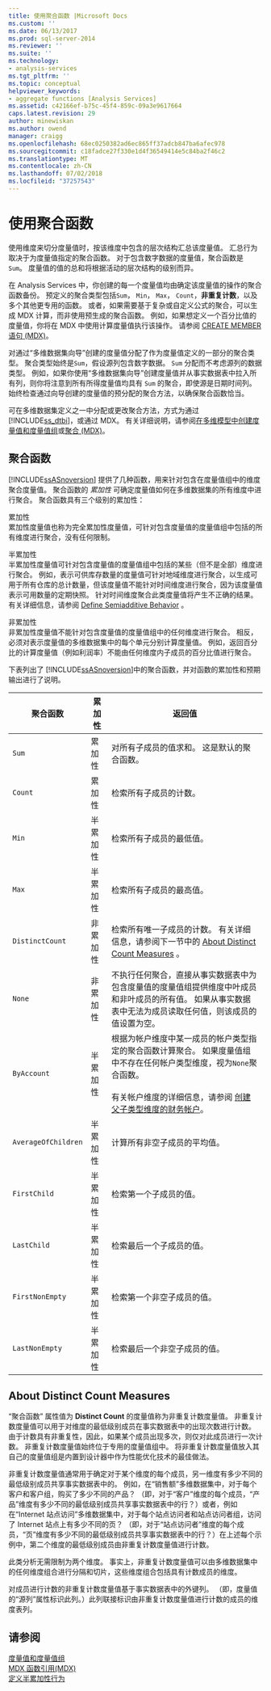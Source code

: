```yaml
---
title: 使用聚合函数 |Microsoft Docs
ms.custom: ''
ms.date: 06/13/2017
ms.prod: sql-server-2014
ms.reviewer: ''
ms.suite: ''
ms.technology:
- analysis-services
ms.tgt_pltfrm: ''
ms.topic: conceptual
helpviewer_keywords:
- aggregate functions [Analysis Services]
ms.assetid: c42166ef-b75c-45f4-859c-09a3e9617664
caps.latest.revision: 29
author: minewiskan
ms.author: owend
manager: craigg
ms.openlocfilehash: 68ec0250382ad6ec865ff37adcb847ba6afec978
ms.sourcegitcommit: c18fadce27f330e1d4f36549414e5c84ba2f46c2
ms.translationtype: MT
ms.contentlocale: zh-CN
ms.lasthandoff: 07/02/2018
ms.locfileid: "37257543"
---
```

# <a name="use-aggregate-functions"></a>使用聚合函数
  使用维度来切分度量值时，按该维度中包含的层次结构汇总该度量值。 汇总行为取决于为度量值指定的聚合函数。 对于包含数字数据的度量值，聚合函数是 `Sum`。 度量值的值的总和将根据活动的层次结构的级别而异。  
  
 在 Analysis Services 中，你创建的每一个度量值均由确定该度量值的操作的聚合函数备份。 预定义的聚合类型包括`Sum`， `Min`， `Max`， `Count`，**非重复计数**，以及多个其他更专用的函数。 或者，如果需要基于复杂或自定义公式的聚合，可以生成 MDX 计算，而非使用预生成的聚合函数。 例如，如果想定义一个百分比值的度量值，你将在 MDX 中使用计算度量值执行该操作。 请参阅 [CREATE MEMBER 语句 (MDX)](/sql/mdx/mdx-data-definition-create-member)。  
  
 对通过“多维数据集向导”创建的度量值分配了作为度量值定义的一部分的聚合类型。 聚合类型始终是`Sum`，假设源列包含数字数据。 `Sum` 分配而不考虑源列的数据类型。 例如，如果你使用“多维数据集向导”创建度量值并从事实数据表中拉入所有列，则你将注意到所有所得度量值均具有 `Sum` 的聚合，即使源是日期时间列。 始终检查通过向导创建的度量值的预分配的聚合方法，以确保聚合函数恰当。  
  
 可在多维数据集定义之一中分配或更改聚合方法，方式为通过 [!INCLUDE[ss_dtbi](../../includes/ss-dtbi-md.md)]，或通过 MDX。 有关详细说明，请参阅[在多维模型中创建度量值和度量值组](create-measures-and-measure-groups-in-multidimensional-models.md)或[聚合 (MDX)](/sql/mdx/aggregate-mdx)。  
  
##  <a name="AggFunction"></a> 聚合函数  
 [!INCLUDE[ssASnoversion](../../../includes/ssasnoversion-md.md)] 提供了几种函数，用来针对包含在度量值组中的维度聚合度量值。 聚合函数的 *累加性* 可确定度量值如何在多维数据集的所有维度中进行聚合。 聚合函数具有三个级别的累加性：  
  
 累加性  
 累加性度量值也称为完全累加性度量值，可针对包含度量值的度量值组中包括的所有维度进行聚合，没有任何限制。  
  
 半累加性  
 半累加性度量值可针对包含度量值的度量值组中包括的某些（但不是全部）维度进行聚合。 例如，表示可供库存数量的度量值可针对地域维度进行聚合，以生成可用于所有仓库的总计数量，但该度量值不能针对时间维度进行聚合，因为该度量值表示可用数量的定期快照。 针对时间维度聚合此类度量值将产生不正确的结果。 有关详细信息，请参阅 [Define Semiadditive Behavior](define-semiadditive-behavior.md) 。  
  
 非累加性  
 非累加性度量值不能针对包含度量值的度量值组中的任何维度进行聚合。 相反，必须对表示度量值的多维数据集中的每个单元分别计算度量值。 例如，返回百分比的计算度量值（例如利润率）不能由任何维度内子成员的百分比值进行聚合。  
  
 下表列出了 [!INCLUDE[ssASnoversion](../../../includes/ssasnoversion-md.md)]中的聚合函数，并对函数的累加性和预期输出进行了说明。  
  
|聚合函数|累加性|返回值|  
|--------------------------|----------------|--------------------|  
|`Sum`|累加性|对所有子成员的值求和。 这是默认的聚合函数。|  
|`Count`|累加性|检索所有子成员的计数。|  
|`Min`|半累加性|检索所有子成员的最低值。|  
|`Max`|半累加性|检索所有子成员的最高值。|  
|`DistinctCount`|非累加性|检索所有唯一子成员的计数。 有关详细信息，请参阅下一节中的 [About Distinct Count Measures](use-aggregate-functions.md#bkmk_distinct) 。|  
|`None`|非累加性|不执行任何聚合，直接从事实数据表中为包含度量值的度量值组提供维度中叶成员和非叶成员的所有值。 如果从事实数据表中无法为成员读取任何值，则该成员的值设置为空。|  
|`ByAccount`|半累加性|根据为帐户维度中某一成员的帐户类型指定的聚合函数计算聚合。 如果度量值组中不存在任何帐户类型维度，视为`None`聚合函数。<br /><br /> 有关帐户维度的详细信息，请参阅 [创建父子类型维度的财务帐户](database-dimensions-finance-account-of-parent-child-type.md)。|  
|`AverageOfChildren`|半累加性|计算所有非空子成员的平均值。|  
|`FirstChild`|半累加性|检索第一个子成员的值。|  
|`LastChild`|半累加性|检索最后一个子成员的值。|  
|`FirstNonEmpty`|半累加性|检索第一个非空子成员的值。|  
|`LastNonEmpty`|半累加性|检索最后一个非空子成员的值。|  
  
##  <a name="bkmk_distinct"></a> About Distinct Count Measures  
 “聚合函数”  属性值为 **Distinct Count** 的度量值称为非重复计数度量值。 非重复计数度量值可以用于对维度的最低级别成员在事实数据表中的出现次数进行计数。 由于计数具有非重复性，因此，如果某个成员出现多次，则仅对此成员进行一次计数。 非重复计数度量值始终位于专用的度量值组中。 将非重复计数度量值放入其自己的度量值组是内置到设计器中作为性能优化技术的最佳做法。  
  
 非重复计数度量值通常用于确定对于某个维度的每个成员，另一维度有多少不同的最低级别成员共享事实数据表中的。 例如，在“销售额”多维数据集中，对于每个客户和客户组，购买了多少不同的产品？ （即，对于“客户”维度的每个成员，“产品”维度有多少不同的最低级别成员共享事实数据表中的行？）或者，例如在“Internet 站点访问”多维数据集中，对于每个站点访问者和站点访问者组，访问了 Internet 站点上有多少不同的页？ （即，对于“站点访问者”维度的每个成员，“页”维度有多少不同的最低级别成员共享事实数据表中的行？）在上述每个示例中，第二个维度的最低级别成员由非重复计数度量值进行计数。  
  
 此类分析无需限制为两个维度。 事实上，非重复计数度量值可以由多维数据集中的任何维度组合进行分隔和切片，这些维度组合包括具有计数成员的维度。  
  
 对成员进行计数的非重复计数度量值基于事实数据表中的外键列。 （即，度量值的“源列”属性标识此列。）此列联接标识由非重复计数度量值进行计数的成员的维度表列。  
  
## <a name="see-also"></a>请参阅  
 [度量值和度量值组](measures-and-measure-groups.md)   
 [MDX 函数引用&#40;MDX&#41;](/sql/mdx/mdx-function-reference-mdx)   
 [定义半累加性行为](define-semiadditive-behavior.md)  
  
  
